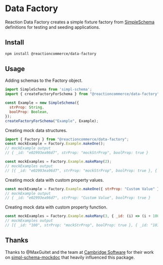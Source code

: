 # Data Factory

Reaction Data Factory creates a simple fixture factory from [SimpleSchema](https://github.com/aldeed/simple-schema-js) definitions for testing and seeding applications.

## Install

```sh
npm install @reactioncommerce/data-factory
```


## Usage

Adding schemas to the Factory object.
``` js
import SimpleSchema from 'simpl-schema';
import { createFactoryForSchema } from "@reactioncommerce/data-factory";

const Example = new SimpleSchema({
  strProp: String,
  boolProp: Boolean,
});
createFactoryForSchema("Example", Example);
```

Creating mock data structures.
``` js
import { Factory } from "@reactioncommerce/data-factory";
const mockExample = Factory.Example.makeOne();
// mockExample output
// { _id: "e02993ea96d7", strProp: "mockStrProp", boolProp: true }

const mockExamples = Factory.Example.makeMany(2);
// mockExamples output
// [{ _id: "e02993ea96d7", strProp: "mockStrProp", boolProp: true }, { _id: "3ff4e0634ecc", strProp: "mockStrProp", boolProp: false }]
```

Creating mock data with custom property values.
``` js
const mockExample = Factory.Example.makeOne({ strProp: "Custom Value" });
// mockExample output
// { _id: "e02993ea96d7", strProp: "Custom Value", boolProp: true }
```

Creating mock data with custom property function.
``` js
const mockExamples = Factory.Example.makeMany(3, { _id: (i) => (i + 100).toString() });
// mockExamples output
// [{ _id: "100", strProp: "mockStrProp", boolProp: true }, { _id: "101", strProp: "mockStrProp", boolProp: false }], { _id: "102", strProp: "mockStrProp", boolProp: false }]
```

## Thanks
Thanks to @MaxGuitet and the team at [Cambridge Software](https://github.com/CambridgeSoftwareLtd) for their work on [simpl-schema-mockdoc](https://github.com/CambridgeSoftwareLtd/simpl-schema-mockdoc) that heavily influenced this package.
